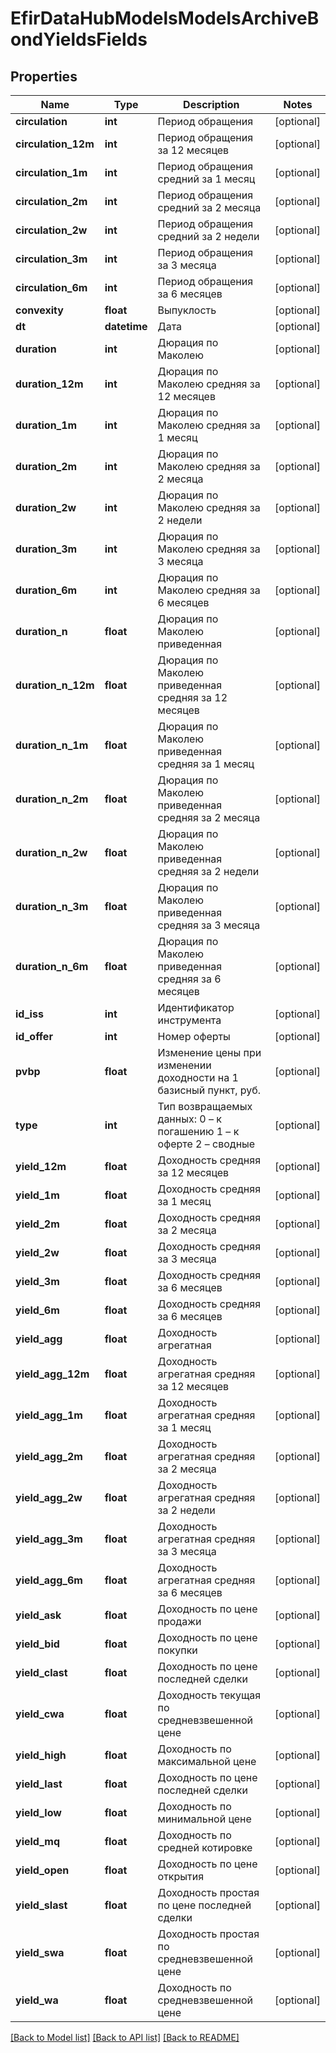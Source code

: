 # EfirDataHubModelsModelsArchiveBondYieldsFields

## Properties
Name | Type | Description | Notes
------------ | ------------- | ------------- | -------------
**circulation** | **int** | Период обращения | [optional] 
**circulation_12m** | **int** | Период обращения за 12 месяцев | [optional] 
**circulation_1m** | **int** | Период обращения средний за 1 месяц | [optional] 
**circulation_2m** | **int** | Период обращения средний за 2 месяца | [optional] 
**circulation_2w** | **int** | Период обращения средний за 2 недели | [optional] 
**circulation_3m** | **int** | Период обращения за 3 месяца | [optional] 
**circulation_6m** | **int** | Период обращения за 6 месяцев | [optional] 
**convexity** | **float** | Выпуклость | [optional] 
**dt** | **datetime** | Дата | [optional] 
**duration** | **int** | Дюрация по Маколею | [optional] 
**duration_12m** | **int** | Дюрация по Маколею средняя за 12 месяцев | [optional] 
**duration_1m** | **int** | Дюрация по Маколею средняя за 1 месяц | [optional] 
**duration_2m** | **int** | Дюрация по Маколею средняя за 2 месяца | [optional] 
**duration_2w** | **int** | Дюрация по Маколею средняя за 2 недели | [optional] 
**duration_3m** | **int** | Дюрация по Маколею средняя за 3 месяца | [optional] 
**duration_6m** | **int** | Дюрация по Маколею средняя за 6 месяцев | [optional] 
**duration_n** | **float** | Дюрация по Маколею приведенная | [optional] 
**duration_n_12m** | **float** | Дюрация по Маколею приведенная средняя за 12 месяцев | [optional] 
**duration_n_1m** | **float** | Дюрация по Маколею приведенная средняя за 1 месяц | [optional] 
**duration_n_2m** | **float** | Дюрация по Маколею приведенная средняя за 2 месяца | [optional] 
**duration_n_2w** | **float** | Дюрация по Маколею приведенная средняя за 2 недели | [optional] 
**duration_n_3m** | **float** | Дюрация по Маколею приведенная средняя за 3 месяца | [optional] 
**duration_n_6m** | **float** | Дюрация по Маколею приведенная средняя за 6 месяцев | [optional] 
**id_iss** | **int** | Идентификатор инструмента | [optional] 
**id_offer** | **int** | Номер оферты | [optional] 
**pvbp** | **float** | Изменение цены при изменении доходности на 1 базисный пункт, руб. | [optional] 
**type** | **int** | Тип возвращаемых данных:  0 – к погашению  1 – к оферте  2 – сводные | [optional] 
**yield_12m** | **float** | Доходность средняя за 12 месяцев | [optional] 
**yield_1m** | **float** | Доходность средняя за 1 месяц | [optional] 
**yield_2m** | **float** | Доходность средняя за 2 месяца | [optional] 
**yield_2w** | **float** | Доходность средняя за 3 месяца | [optional] 
**yield_3m** | **float** | Доходность средняя за 6 месяцев | [optional] 
**yield_6m** | **float** | Доходность средняя за 6 месяцев | [optional] 
**yield_agg** | **float** | Доходность агрегатная | [optional] 
**yield_agg_12m** | **float** | Доходность агрегатная средняя за 12 месяцев | [optional] 
**yield_agg_1m** | **float** | Доходность агрегатная средняя за 1 месяц | [optional] 
**yield_agg_2m** | **float** | Доходность агрегатная средняя за 2 месяца | [optional] 
**yield_agg_2w** | **float** | Доходность агрегатная средняя за 2 недели | [optional] 
**yield_agg_3m** | **float** | Доходность агрегатная средняя за 3 месяца | [optional] 
**yield_agg_6m** | **float** | Доходность агрегатная средняя за 6 месяцев | [optional] 
**yield_ask** | **float** | Доходность по цене продажи | [optional] 
**yield_bid** | **float** | Доходность по цене покупки | [optional] 
**yield_clast** | **float** | Доходность по цене последней сделки | [optional] 
**yield_cwa** | **float** | Доходность текущая по средневзвешенной цене | [optional] 
**yield_high** | **float** | Доходность по максимальной цене | [optional] 
**yield_last** | **float** | Доходность по цене последней сделки | [optional] 
**yield_low** | **float** | Доходность по минимальной цене | [optional] 
**yield_mq** | **float** | Доходность по средней котировке | [optional] 
**yield_open** | **float** | Доходность по цене открытия | [optional] 
**yield_slast** | **float** | Доходность простая по цене последней сделки | [optional] 
**yield_swa** | **float** | Доходность простая по средневзвешенной цене | [optional] 
**yield_wa** | **float** | Доходность по средневзвешенной цене | [optional] 

[[Back to Model list]](../README.md#documentation-for-models) [[Back to API list]](../README.md#documentation-for-api-endpoints) [[Back to README]](../README.md)


